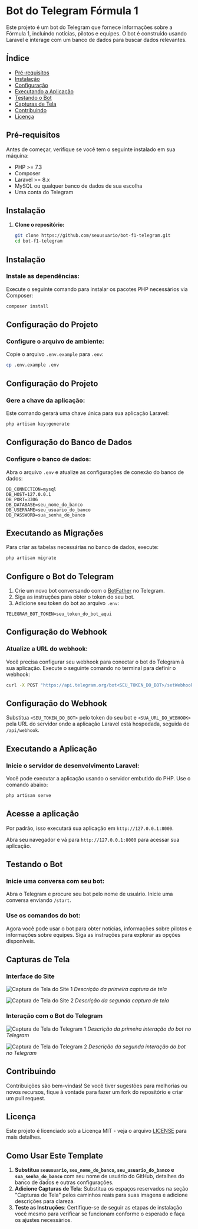 # Bot do Telegram Fórmula 1

Este projeto é um bot do Telegram que fornece informações sobre a Fórmula 1, incluindo notícias, pilotos e equipes. O bot é construído usando Laravel e interage com um banco de dados para buscar dados relevantes.

## Índice
- [Pré-requisitos](#pré-requisitos)
- [Instalação](#instalação)
- [Configuração](#configuração)
- [Executando a Aplicação](#executando-a-aplicação)
- [Testando o Bot](#testando-o-bot)
- [Capturas de Tela](#capturas-de-tela)
- [Contribuindo](#contribuindo)
- [Licença](#licença)

## Pré-requisitos

Antes de começar, verifique se você tem o seguinte instalado em sua máquina:

- PHP >= 7.3
- Composer
- Laravel >= 8.x
- MySQL ou qualquer banco de dados de sua escolha
- Uma conta do Telegram

## Instalação

1. **Clone o repositório:**

   ```bash
   git clone https://github.com/seuusuario/bot-f1-telegram.git
   cd bot-f1-telegram
    ```

## Instalação

### Instale as dependências:

Execute o seguinte comando para instalar os pacotes PHP necessários via Composer:

```bash
composer install
```

## Configuração do Projeto

### Configure o arquivo de ambiente:

Copie o arquivo `.env.example` para `.env`:

```bash
cp .env.example .env
```
## Configuração do Projeto

### Gere a chave da aplicação:

Este comando gerará uma chave única para sua aplicação Laravel:

```bash
php artisan key:generate
```

## Configuração do Banco de Dados

### Configure o banco de dados:

Abra o arquivo `.env` e atualize as configurações de conexão do banco de dados:

```plaintext
DB_CONNECTION=mysql
DB_HOST=127.0.0.1
DB_PORT=3306
DB_DATABASE=seu_nome_do_banco
DB_USERNAME=seu_usuario_do_banco
DB_PASSWORD=sua_senha_do_banco
```

## Executando as Migrações

Para criar as tabelas necessárias no banco de dados, execute:

```bash
php artisan migrate
```

## Configure o Bot do Telegram

1. Crie um novo bot conversando com o [BotFather](https://t.me/botfather) no Telegram.
2. Siga as instruções para obter o token do seu bot.
3. Adicione seu token do bot ao arquivo `.env`:

```plaintext
TELEGRAM_BOT_TOKEN=seu_token_do_bot_aqui
```

## Configuração do Webhook

### Atualize a URL do webhook:

Você precisa configurar seu webhook para conectar o bot do Telegram à sua aplicação. Execute o seguinte comando no terminal para definir o webhook:

```bash
curl -X POST "https://api.telegram.org/bot<SEU_TOKEN_DO_BOT>/setWebhook?url=<SUA_URL_DO_WEBHOOK>"
```

## Configuração do Webhook

Substitua `<SEU_TOKEN_DO_BOT>` pelo token do seu bot e `<SUA_URL_DO_WEBHOOK>` pela URL do servidor onde a aplicação Laravel está hospedada, seguida de `/api/webhook`.

## Executando a Aplicação

### Inicie o servidor de desenvolvimento Laravel:

Você pode executar a aplicação usando o servidor embutido do PHP. Use o comando abaixo:

```bash
php artisan serve
```

## Acesse a aplicação

Por padrão, isso executará sua aplicação em `http://127.0.0.1:8000`.

Abra seu navegador e vá para `http://127.0.0.1:8000` para acessar sua aplicação.

## Testando o Bot

### Inicie uma conversa com seu bot:

Abra o Telegram e procure seu bot pelo nome de usuário. Inicie uma conversa enviando `/start`.

### Use os comandos do bot:

Agora você pode usar o bot para obter notícias, informações sobre pilotos e informações sobre equipes. Siga as instruções para explorar as opções disponíveis.

## Capturas de Tela

### Interface do Site

![Captura de Tela do Site 1](caminho/para/sua/imagem1.png)
*Descrição da primeira captura de tela*

![Captura de Tela do Site 2](caminho/para/sua/imagem2.png)
*Descrição da segunda captura de tela*

### Interação com o Bot do Telegram

![Captura de Tela do Telegram 1](caminho/para/sua/imagem_telegram1.png)
*Descrição da primeira interação do bot no Telegram*

![Captura de Tela do Telegram 2](caminho/para/sua/imagem_telegram2.png)
*Descrição da segunda interação do bot no Telegram*

## Contribuindo

Contribuições são bem-vindas! Se você tiver sugestões para melhorias ou novos recursos, fique à vontade para fazer um fork do repositório e criar um pull request.

## Licença

Este projeto é licenciado sob a Licença MIT - veja o arquivo [LICENSE](LICENSE) para mais detalhes.

## Como Usar Este Template

1. **Substitua `seuusuario`, `seu_nome_do_banco`, `seu_usuario_do_banco` e `sua_senha_do_banco`** com seu nome de usuário do GitHub, detalhes do banco de dados e outras configurações.
2. **Adicione Capturas de Tela**: Substitua os espaços reservados na seção "Capturas de Tela" pelos caminhos reais para suas imagens e adicione descrições para clareza.
3. **Teste as Instruções**: Certifique-se de seguir as etapas de instalação você mesmo para verificar se funcionam conforme o esperado e faça os ajustes necessários.
